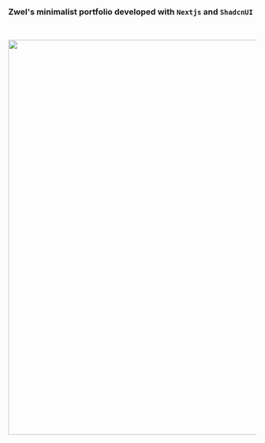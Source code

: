 ### Zwel's minimalist portfolio developed with `Nextjs` and `ShadcnUI`

<br />

<p align='center' >
  <img src="https://zwel.vercel.app/images/og.png" width='800px' />
</p>

